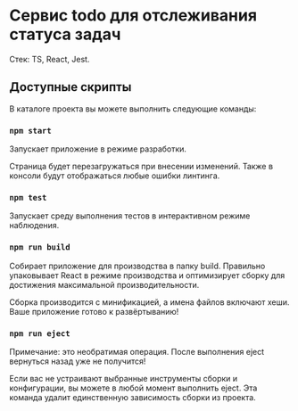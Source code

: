 # Сервис todo для отслеживания статуса задач

Стек: TS, React, Jest.

## Доступные скрипты
В каталоге проекта вы можете выполнить следующие команды:

### `npm start`
Запускает приложение в режиме разработки.

Страница будет перезагружаться при внесении изменений.
Также в консоли будут отображаться любые ошибки линтинга.

### `npm test`
Запускает среду выполнения тестов в интерактивном режиме наблюдения.

### `npm run build`
Собирает приложение для производства в папку build.
Правильно упаковывает React в режиме производства и оптимизирует сборку для достижения максимальной производительности.

Сборка производится с минификацией, а имена файлов включают хеши.
Ваше приложение готово к развёртыванию!

### `npm run eject`
Примечание: это необратимая операция. После выполнения eject вернуться назад уже не получится!

Если вас не устраивают выбранные инструменты сборки и конфигурации, вы можете в любой момент выполнить eject. 
Эта команда удалит единственную зависимость сборки из проекта.
